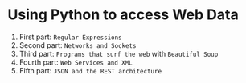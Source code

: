 # Using Python to access Web Data

1. First part: `Regular Expressions`
2. Second part: `Networks and Sockets`
3. Third part: `Programs that surf the web` with `Beautiful Soup`
4. Fourth part: `Web Services and XML`
5. Fifth part: `JSON and the REST architecture` 
